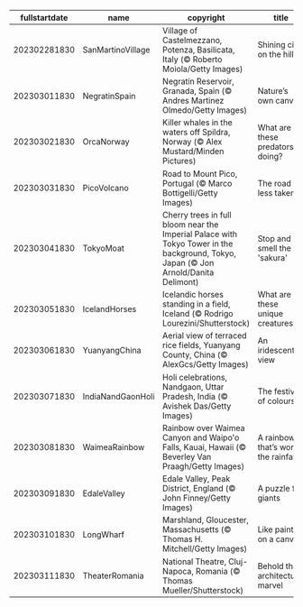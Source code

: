 |fullstartdate|name|copyright|title|image|
|--|--|--|--|--|
202302281830|SanMartinoVillage|Village of Castelmezzano, Potenza, Basilicata, Italy (© Roberto Moiola/Getty Images)|Shining city on the hill|![](/en-IN/2023/03/202302281830SanMartinoVillage.jpg)|
202303011830|NegratinSpain|Negratín Reservoir, Granada, Spain (© Andres Martinez Olmedo/Getty Images)|Nature’s own canvas|![](/en-IN/2023/03/202303011830NegratinSpain.jpg)|
202303021830|OrcaNorway|Killer whales in the waters off Spildra, Norway (© Alex Mustard/Minden Pictures)|What are these predators doing?|![](/en-IN/2023/03/202303021830OrcaNorway.jpg)|
202303031830|PicoVolcano|Road to Mount Pico, Portugal (© Marco Bottigelli/Getty Images)|The road less taken?|![](/en-IN/2023/03/202303031830PicoVolcano.jpg)|
202303041830|TokyoMoat|Cherry trees in full bloom near the Imperial Palace with Tokyo Tower in the background, Tokyo, Japan (© Jon Arnold/Danita Delimont)|Stop and smell the 'sakura'|![](/en-IN/2023/03/202303041830TokyoMoat.jpg)|
202303051830|IcelandHorses|Icelandic horses standing in a field, Iceland (© Rodrigo Lourezini/Shutterstock)|What are these unique creatures?|![](/en-IN/2023/03/202303051830IcelandHorses.jpg)|
202303061830|YuanyangChina|Aerial view of terraced rice fields, Yuanyang County, China (© AlexGcs/Getty Images)|An iridescent view|![](/en-IN/2023/03/202303061830YuanyangChina.jpg)|
202303071830|IndiaNandGaonHoli|Holi celebrations, Nandgaon, Uttar Pradesh, India (© Avishek Das/Getty Images)|The festival of colours|![](/en-IN/2023/03/202303071830IndiaNandGaonHoli.jpg)|
202303081830|WaimeaRainbow|Rainbow over Waimea Canyon and Waipo'o Falls, Kauai, Hawaii (© Beverley Van Praagh/Getty Images)|A rainbow that’s worth the rainfall|![](/en-IN/2023/03/202303081830WaimeaRainbow.jpg)|
202303091830|EdaleValley|Edale Valley, Peak District, England (© John Finney/Getty Images)|A puzzle for giants|![](/en-IN/2023/03/202303091830EdaleValley.jpg)|
202303101830|LongWharf|Marshland, Gloucester, Massachusetts (© Thomas H. Mitchell/Getty Images)|Like paint on a canvas|![](/en-IN/2023/03/202303101830LongWharf.jpg)|
202303111830|TheaterRomania|National Theatre, Cluj-Napoca, Romania (© Thomas Mueller/Shutterstock)|Behold the architectural marvel|![](/en-IN/2023/03/202303111830TheaterRomania.jpg)|
